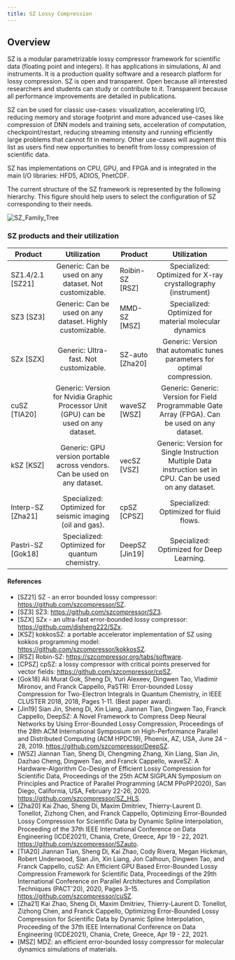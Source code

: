 ```yaml
---
title: SZ Lossy Compression
---
```


## Overview

SZ is a modular parametrizable lossy compressor framework for scientific data (floating point and integers). It has applications in simulations, AI and instruments. It is a production quality software and a research platform for lossy compression. SZ is open and transparent. Open because all interested researchers and students can study or contribute to it. Transparent because all performance improvements are detailed in publications.

SZ can be used for classic use-cases: visualization, accelerating I/O, reducing memory and storage footprint and more advanced use-cases like compression of DNN models and training sets, acceleration of computation, checkpoint/restart, reducing streaming intensity and running efficiently large problems that cannot fit in memory. Other use-cases will augment this list as users find new opportunities to benefit from lossy compression of scientific data.

SZ has implementations on CPU, GPU, and FPGA and is integrated in the main I/O libraries: HFD5, ADIOS, PnetCDF.

The current structure of the SZ framework is represented by the following hierarchy. This figure should help users to select the configuration of SZ corresponding to their needs.

![SZ_Family_Tree](https://user-images.githubusercontent.com/5705572/121612979-6653fd80-ca10-11eb-8c2d-e79a307c5f06.jpg)


### SZ products and their utilization

| **Product**           |                                      **Utilization**                                     | **Product**         |                                                **Utilization**                                                |
|-------------------|:------------------------------------------------------------------------------------:|-----------------|:---------------------------------------------------------------------------------------------------------:|
| SZ1.4/2.1 [SZ21]  | Generic: Can be used on any dataset. Not customizable.                               | Roibin-SZ [RSZ] | Specialized: Optimized for X-ray crystallography (instrument)                                             |
| SZ3 [SZ3]         | Generic: Can be used on any dataset. Highly customizable.                            | MMD-SZ [MSZ]    | Specialized: Optimized for material molecular dynamics                                                    |
| SZx [SZX]         | Generic: Ultra-fast. Not customizable.                                               | SZ-auto [Zha20] | Generic: Version that automatic tunes parameters for optimal compression.                                 |
| cuSZ [TIA20]      | Generic: Version for Nvidia Graphic Processor Unit (GPU) can be used on any dataset. | waveSZ [WSZ]    | Generic: Generic: Version for Field Programmable Gate Array (FPGA). Can be used on any dataset.           |
| kSZ [KSZ]         | Generic: GPU version portable across vendors. Can be used on any dataset.            | vecSZ [VSZ]     | Generic: Version for Single Instruction Multiple Data instruction set in CPU. Can be used on any dataset. |
| Interp-SZ [Zha21] | Specialized: Optimized for seismic imaging (oil and gas).                            | cpSZ [CPSZ]     | Specialized: Optimized for fluid flows.                                                                   |
| Pastri-SZ [Gok18] | Specialized: Optimized for quantum chemistry.                                        | DeepSZ [Jin19]  | Specialized: Optimized for Deep Learning.                                                                 |

#### References
- [SZ21] SZ - an error bounded lossy compressor: https://github.com/szcompressor/SZ.
- [SZ3] SZ3: https://github.com/szcompressor/SZ3.
- [SZX] SZx - an ultra-fast error-bounded lossy compressor: https://github.com/disheng222/SZx.
- [KSZ] kokkosSZ: a portable accelerator implementation of SZ using kokkos programming model: https://github.com/szcompressor/kokkosSZ.
- [RSZ] Robin-SZ: https://szcompressor.org/tabs/software.
- [CPSZ] cpSZ: a lossy compressor with critical points preserved for vector fields: https://github.com/szcompressor/cpSZ.
- [Gok18] Ali Murat Gok, Sheng Di, Yuri Alexeev, Dingwen Tao, Vladimir Mironov, and Franck Cappello, PaSTRI: Error-bounded Lossy Compression for Two-Electron Integrals in Quantum Chemistry, in IEEE CLUSTER 2018, 2018, Pages 1-11. (Best paper award).
- [Jin19] Sian Jin, Sheng Di, Xin Liang, Jiannan Tian, Dingwen Tao, Franck Cappello, DeepSZ: A Novel Framework to Compress Deep Neural Networks by Using Error-Bounded Lossy Compression, Proceedings of the 28th ACM International Symposium on High-Performance Parallel and Distributed Computing (ACM HPDC19), Phoenix, AZ, USA, June 24 - 28, 2019. https://github.com/szcompressor/DeepSZ.
- [WSZ] Jiannan Tian, Sheng Di, Chengming Zhang, Xin Liang, Sian Jin, Dazhao Cheng, Dingwen Tao, and Franck Cappello, waveSZ: A Hardware-Algorithm Co-Design of Efficient Lossy Compression for Scientific Data, Proceedings of the 25th ACM SIGPLAN Symposium on Principles and Practice of Parallel Programming (ACM PPoPP2020), San Diego, California, USA, February 22-26, 2020. https://github.com/szcompressor/SZ_HLS.
- [Zha20] Kai Zhao, Sheng Di, Maxim Dmitriev, Thierry-Laurent D. Tonellot, Zizhong Chen, and Franck Cappello, Optimizing Error-Bounded Lossy Compression for Scientiﬁc Data by Dynamic Spline Interpolation, Proceeding of the 37th IEEE International Conference on Data Engineering (ICDE2021), Chania, Crete, Greece, Apr 19 - 22, 2021. https://github.com/szcompressor/SZauto.
- [TIA20] Jiannan Tian, Sheng Di, Kai Zhao, Cody Rivera, Megan Hickman, Robert Underwood, Sian Jin, Xin Liang, Jon Calhoun, Dingwen Tao, and Franck Cappello, cuSZ: An Efficient GPU Based Error-Bounded Lossy Compression Framework for Scientific Data, Proceedings of the 29th International Conference on Parallel Architectures and Compilation Techniques (PACT'20), 2020, Pages 3–15. https://github.com/szcompressor/cuSZ.
- [Zha21] Kai Zhao, Sheng Di, Maxim Dmitriev, Thierry-Laurent D. Tonellot, Zizhong Chen, and Franck Cappello, Optimizing Error-Bounded Lossy Compression for Scientiﬁc Data by Dynamic Spline Interpolation, Proceeding of the 37th IEEE International Conference on Data Engineering (ICDE2021), Chania, Crete, Greece, Apr 19 - 22, 2021.
- [MSZ] MDZ: an efficient error-bounded lossy compressor for molecular dynamics simulations of materials.
